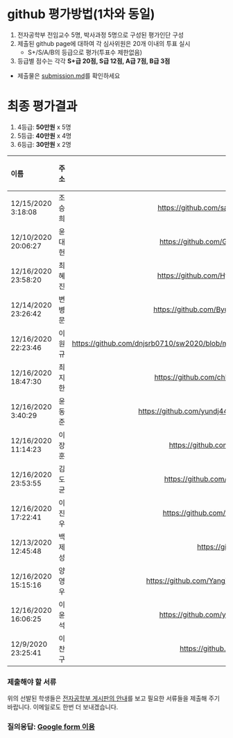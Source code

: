 # github 평가방법(1차와 동일)
1. 전자공학부 전임교수 5명, 박사과정 5명으로 구성된 평가인단 구성
1. 제출된 github page에 대하여 각 심사위원은 20개 이내의 투표 실시
   * S+/S/A/B의 등급으로 평가(투표수 제한없음)
1. 등급별 점수는 각각 __S+급 20점, S급 12점, A급 7점, B급 3점__  <!-- 1. 투표에 의해 부여된 점수를 합하여 내림차순으로 정렬하고 순위 결정 -->
* 제출물은 [submission.md](submission.md)를 확인하세요 

# 최종 평가결과
1. 4등급: __50만원__ x 5명
1. 5등급: __40만원__ x 4명
1. 6등급: __30만원__ x 2명

| 이름 | 주소 | S+ | S | A | B | 점수 | __등급__ | __장학금__ |    
|:---|:---|---:|---:|---:|---:|---:|:---:|:---:|
| 12/15/2020 3:18:08    | 조승희        | https://github.com/sa02045/SW2020_2                           | 1     | 8     | 1     | 0     | 123   | 1     | 4등급 | 50|
| 12/10/2020 20:06:27   | 윤대헌        | https://github.com/Greathoney/sw2020                          | 1     | 6     | 3     | 0     | 113   | 2     | 4등급 | 50|
| 12/16/2020 23:58:20   | 최혜진        | https://github.com/Hyejin-Choi/sw2020                         | 1     | 6     | 3     | 0     | 113   | 2     | 4등급 | 50|
| 12/14/2020 23:26:42   | 변병문        | https://github.com/Byung-moon/sw2020                          | 0     | 6     | 4     | 0     | 100   | 4     | 4등급 | 50|
| 12/16/2020 22:23:46   | 이원규        | https://github.com/dnjsrb0710/sw2020/blob/master/summary.md   | 1     | 4     | 4     | 1     | 99    | 5     | 4등급 | 50|
| 12/16/2020 18:47:30   | 최지한        | https://github.com/chlwlgks3/SW2020_2                         | 1     | 3     | 4     | 2     | 90    | 6     | 5등급 | 40|
| 12/16/2020 3:40:29    | 윤동준        | https://github.com/yundj4408/KNU_SW_2020                      | 0     | 5     | 4     | 0     | 88    | 7     | 5등급 | 40|
| 12/16/2020 11:14:23   | 이장훈        | https://github.com/bh2980/SW2020                              | 1     | 1     | 6     | 2     | 80    | 8     | 5등급 | 40|
| 12/16/2020 23:53:55   | 김도균        | https://github.com/dogyun-k/sw2020                            | 0     | 2     | 6     | 2     | 72    | 9     | 5등급 | 40|
| 12/16/2020 17:22:41   | 이진우        | https://github.com/tgs04013/SW2020                            | 0     | 1     | 6     | 3     | 63    | 10    | 6등급 | 30|
| 12/13/2020 12:45:48   | 백제성        | https://github.com/qorwp37                                    | 0     | 1     | 5     | 4     | 59    | 11    | 6등급 | 30|
| 12/16/2020 15:15:16   | 양영우        | https://github.com/YangYoungwoo/sw2020                        | 0     | 0     | 4     | 6     | 46    | 12    |       | 0 |
| 12/16/2020 16:06:25   | 이윤석        | https://github.com/yunguks/sw2020.git                         | 0     | 0     | 1     | 7     | 28    | 13    |       | 0 |
| 12/9/2020 23:25:41    | 이찬구        | https://github.com/LEE-CHANGU                                 | 0     | 0     | 0     | 5     | 15    | 14    |       | 0 |

### 제출해야 할 서류
위의 선발된 학생들은 [전자공학부 게시판의 안내](http://see.knu.ac.kr/content/board/notice.html?pg=vv&fidx=98384&gtid=notice&opt=&sword=&page=1)를 보고 
필요한 서류들을 제출해 주기 바랍니다. 이메일로도 한번 더 보내겠습니다.

### 질의응답: [Google form 이용](https://docs.google.com/forms/d/e/1FAIpQLSdN5AtF8bDQDJN3Vh896W_iKJfcE2RMJBCAl9A69kzLvkrcow/viewform?usp=sf_link)
